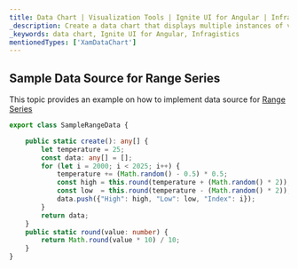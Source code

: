 ```yaml
---
title: Data Chart | Visualization Tools | Ignite UI for Angular | Infragistics | Data Source
_description: Create a data chart that displays multiple instances of visual elements in the same plot area in order to create composite chart views.
_keywords: data chart, Ignite UI for Angular, Infragistics
mentionedTypes: ['XamDataChart']
---
```


## Sample Data Source for Range Series

This topic provides an example on how to implement data source for [Range Series](datachart_series_types_range.md)

```typescript
export class SampleRangeData {

    public static create(): any[] {
        let temperature = 25;
        const data: any[] = [];
        for (let i = 2000; i < 2025; i++) {
            temperature += (Math.random() - 0.5) * 0.5;
            const high = this.round(temperature + (Math.random() * 2));
            const low  = this.round(temperature - (Math.random() * 2));
            data.push({"High": high, "Low": low, "Index": i});
        }
        return data;
    }
    public static round(value: number) {
        return Math.round(value * 10) / 10;
    }
}
```
